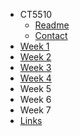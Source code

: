 - CT5510
  - [Readme](README.md)
  - [Contact](CONTACT.md)
- [Week 1](week-1/index.md)
- [Week 2](week-2/index.md)
- [Week 3](week-3/index.md)
- [Week 4](week-4/_index.md)
- Week 5
- Week 6
- Week 7
- [Links](LINKS.md)